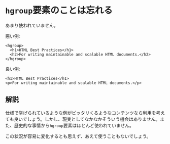 # `hgroup`要素のことは忘れる

あまり使われていません。

悪い例:

    <hgroup>
      <h1>HTML Best Practices</h1>
      <h2>For writing maintainable and scalable HTML documents.</h2>
    </hgroup>

良い例:

    <h1>HTML Best Practices</h1>
    <p>For writing maintainable and scalable HTML documents.</p>


## 解説

仕様で挙げられているような例がピッタリくるようなコンテンツなら利用を考えても良いでしょう。しかし、現実としてなかなかそういう機会はありません。また、歴史的な事情から`hgroup`要素はほとんど使われていません。

この状況が容易に変化するとも思えず、あえて使うこともないでしょう。
